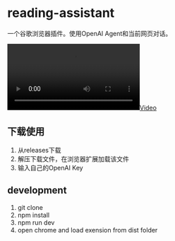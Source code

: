 # reading-assistant
一个谷歌浏览器插件。使用OpenAI Agent和当前网页对话。


[![Video](./video.mp4)
](https://github.com/chengfengfengwang/reading-assistant/assets/23279667/30abb679-fbce-455d-a219-f521a0cb3bd3
)

## 下载使用
1. 从releases下载
2. 解压下载文件，在浏览器扩展加载该文件
3. 输入自己的OpenAI Key

## development
1. git clone 
2. npm install
3. npm run dev
4. open chrome and load exension from dist folder
